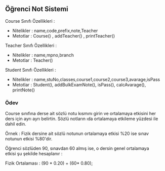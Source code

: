 ## Öğrenci Not Sistemi
Course Sınıfı Özellikleri :

- Nitelikler : name,code,prefix,note,Teacher
- Metotlar : Course() , addTeacher() , printTeacher()


Teacher Sınıfı Özellikleri :

- Nitelikler : name,mpno,branch
- Metotlar : Teacher()

Student Sınıfı Özellikleri :
 

- Nitelikler : name,stuNo,classes,course1,course2,course3,avarage,isPass
- Metotlar : Student(), addBulkExamNote(), isPass(), calcAvarage(), printNote()
  
### Ödev
Course sınıfına derse ait sözlü notu kısmını girin ve ortalamaya etkisini her ders için ayrı ayrı belirtin. Sözlü notların ıda ortalamaya etkileme yüzdesi ile dahil edin.

Örnek : Fizik dersine ait sözlü notunun ortalamaya etkisi %20 ise sınav notunun etkisi %80'dir.

Öğrenci sözlüden 90, sınavdan 60 almış ise, o dersin genel ortalamaya etkisi şu şekilde hesaplanır :

Fizik Ortalaması : (90 * 0.20) + (60* 0.80);